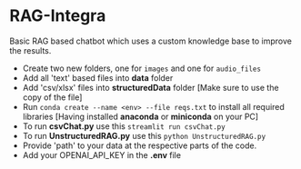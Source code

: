 # RAG-Integra
Basic RAG based chatbot which uses a custom knowledge base to improve the results.

* Create two new folders, one for `images` and one for `audio_files`
* Add all 'text' based files into **data** folder
* Add 'csv/xlsx' files into **structuredData** folder [Make sure to use the copy of the file]
* Run `conda create --name <env> --file reqs.txt` to install all required libraries [Having installed **anaconda** or **miniconda** on your PC]
* To run **csvChat.py** use this `streamlit run csvChat.py`
* To run **UnstructuredRAG.py** use this `python UnstructuredRAG.py`
* Provide 'path' to your data at the respective parts of the code.
* Add your OPENAI_API_KEY in the **.env** file
